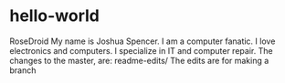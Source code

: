 # hello-world
RoseDroid
My name is Joshua Spencer. I am a computer fanatic. I love electronics and computers. I specialize in IT and computer repair.
The changes to the master, are: readme-edits/ The edits are for making a branch 
